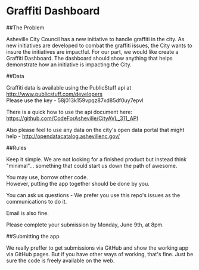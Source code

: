 Graffiti Dashboard
=====

##The Problem

Asheville City Council has a new initiative to handle graffiti in the city.  As new initiatives are developed to combat the graffiti issues, the City wants to insure the initiatives are impactful.  For our part, we would like create a Graffiti Dashboard.  The dashboard should show anything that helps demonstrate how an initiative is impacting the City.

##Data 

Graffiti data is available using the PublicStuff api at http://www.publicstuff.com/developers  
Please use the key - 58j013k159vpqz87xd85df0uy7epvl

There is a quick how to use the api document here: https://github.com/CodeForAsheville/CityAVL_311_API

Also please feel to use any data on the city's open data portal that might help - http://opendatacatalog.ashevillenc.gov/


##Rules

Keep it simple. We are not looking for a finished product but instead think "minimal"... something that could start us down the path of awesome.  

You may use, borrow other code.  
However, putting the app together should be done by you.

You can ask us questions - We prefer you use this repo's issues as the communications to do it.

Email is also fine.

Please complete your submission by Monday, June 9th, at 8pm.

##Submitting the app

We really preffer to get submissions via GitHub and show the working app via GitHub pages.  But if you have other ways of working, that's fine. Just be sure the code is freely available on the web.



